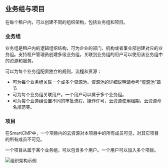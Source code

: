 

##  业务组与项目

在每个租户内，可以创建不同的组织架构，包括业务组和项目。

###  业务组 

业务组是租户内的逻辑组织结构，可为企业的部门、机构或者事业部创建对应的业务组。支持租户管理员创建多级业务组，关联到业务组的用户可以使用该业务组中的资源和服务。

可以为每个业务组配置独立的规则，流程和资源：

+ 可为每个业务组关联一个或多个资源池。资源池的详细说明请参考“[资源池](https://cloudchef.github.io/doc/foundationConcepts/03基础架构/资源池.html)”章节
+ 可为每个业务组关联用户。一个用户可以属于多个业务组。
+ 可为每个业务组设置不同的审批流程，操作许可，云资源使用租期，云资源命名规范等。

###  项目

在SmartCMP中，一个项目内的云资源对本项目中的所有成员可见，对其它项目的所有成员不可见。

一个项目从属于某个业务组，可以包含多个用户。一个用户可以加入多个项目。

![组织架构示例](https://cloudchef.github.io/doc/foundationConcepts/Pic03-组织架构.png)

